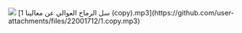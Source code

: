 <p align="center">
 
</p align="center">
<img src="https://www.dbs.id/id/iwov-resources/images/blog/Negara-dengan-Pemandangan-Alam-Terindah-di-Dunia-1404x630.jpg" />
[سل الرماح العوالي عن معالينا 1 (copy).mp3](https://github.com/user-attachments/files/22001712/1.copy.mp3)
